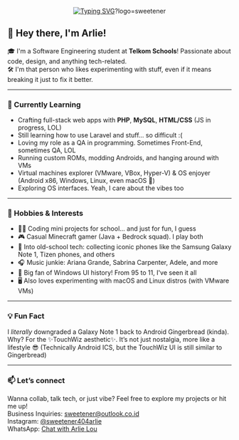 <p align="center">
<a href="https://git.io/typing-svg"><img src="https://readme-typing-svg.demolab.com?font=Fira+Code&weight=600&size=27&duration=4000&pause=1000&color=27F794&background=FFFC0400&center=true&width=620&height=70&lines=Hey!+I'm+Arlie+Lou+%F0%9F%98%B8;Also+known+as+Gabriel+Adkins+%F0%9F%8D%B5;I+study+software+engineering+%F0%9F%92%BE;Welcome+to+my+Github+Universe!+%F0%9F%8E%87" alt="Typing SVG" /></a>?logo=sweetener
</p>


## 👋 Hey there, I'm Arlie! 

🎓 I'm a Software Engineering student at **Telkom Schools**! Passionate about code, design, and anything tech-related.  
🛠️ I'm that person who likes experimenting with stuff, even if it means breaking it just to fix it better.

---

### 🚀 Currently Learning
- Crafting full-stack web apps with **PHP**, **MySQL**, **HTML/CSS** (JS in progress, LOL)
- Still learning how to use Laravel and stuff... so difficult :(
- Loving my role as a QA in programming. Sometimes Front-End, sometimes QA, LOL
- Running custom ROMs, modding Androids, and hanging around with VMs
- Virtual machines explorer (VMware, VBox, Hyper-V) & OS enjoyer (Android x86, Windows, Linux, even macOS 👀)
- Exploring OS interfaces. Yeah, I care about the vibes too

---

### 🎯 Hobbies & Interests
- 👨‍💻 Coding mini projects for school... and just for fun, I guess
- 🎮 Casual Minecraft gamer (Java + Bedrock squad). I play both
- 📱 Into old-school tech: collecting iconic phones like the Samsung Galaxy Note 1, Tizen phones, and others
- 🎧 Music junkie: Ariana Grande, Sabrina Carpenter, Adele, and more
- 🧠 Big fan of Windows UI history! From 95 to 11, I've seen it all
- 🖥️ Also loves experimenting with macOS and Linux distros (with VMware VMs)


---

### 💡 Fun Fact
I *literally* downgraded a Galaxy Note 1 back to Android Gingerbread (kinda).
Why? For the ✨TouchWiz aesthetic✨. It’s not just nostalgia, more like a lifestyle 😎
(Technically Android ICS, but the TouchWiz UI is still similar to Gingerbread)

---

### 📫 Let’s connect
Wanna collab, talk tech, or just vibe? Feel free to explore my projects or hit me up! <br>
Business Inquiries: sweetener@outlook.co.id <br>
Instagram: <a href="https://www.instagram.com/sweetener404arlie" target="_blank">@sweetener404arlie</a> <br>
WhatsApp: <a href="https://wa.link/jfb949">Chat with Arlie Lou</a>

